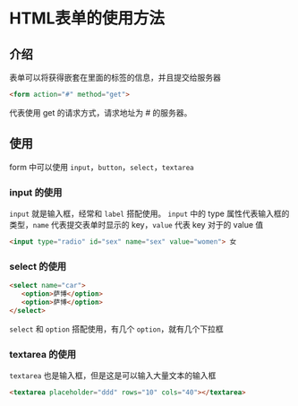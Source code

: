 # HTML表单的使用方法

## 介绍
表单可以将获得嵌套在里面的标签的信息，并且提交给服务器

``` html
<form action="#" method="get">
```
代表使用 get 的请求方式，请求地址为 # 的服务器。

## 使用
form 中可以使用 `input`，`button`，`select`，`textarea`

### input 的使用
`input` 就是输入框，经常和 `label` 搭配使用。
`input` 中的 type 属性代表输入框的类型，`name` 代表提交表单时显示的 key，`value` 代表 key 对于的 value 值

```html
<input type="radio" id="sex" name="sex" value="women"> 女
```

### select 的使用

```html
<select name="car">
   <option>萨博</option>
   <option>萨博</option>
</select>
```

`select` 和 `option` 搭配使用，有几个 `option`，就有几个下拉框

### textarea 的使用

`textarea` 也是输入框，但是这是可以输入大量文本的输入框

```html
<textarea placeholder="ddd" rows="10" cols="40"></textarea>
```

